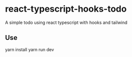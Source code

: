 # react-typescript-hooks-todo

A simple todo using react typescript with hooks and tailwind

## Use

yarn install
yarn run dev
